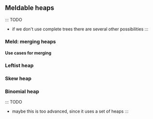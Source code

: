 
## Meldable heaps

::: TODO
- if we don't use complete trees there are several other possibilities
:::

### Meld: merging heaps

#### Use cases for merging


### Leftist heap

### Skew heap

### Binomial heap

::: TODO
- maybe this is too advanced, since it uses a set of heaps
:::

